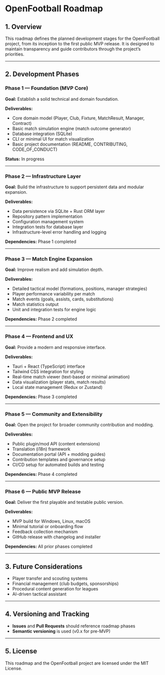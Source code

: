# OpenFootball Roadmap

## 1. Overview

This roadmap defines the planned development stages for the OpenFootball project, from its inception to the first public MVP release. It is designed to maintain transparency and guide contributors through the project’s priorities.

---

## 2. Development Phases

### Phase 1 — Foundation (MVP Core)

**Goal:** Establish a solid technical and domain foundation.

**Deliverables:**

* Core domain model (Player, Club, Fixture, MatchResult, Manager, Contract)
* Basic match simulation engine (match outcome generator)
* Database integration (SQLite)
* CLI or minimal UI for match visualization
* Basic project documentation (README, CONTRIBUTING, CODE_OF_CONDUCT)

**Status:** In progress

---

### Phase 2 — Infrastructure Layer

**Goal:** Build the infrastructure to support persistent data and modular expansion.

**Deliverables:**

* Data persistence via SQLite + Rust ORM layer
* Repository pattern implementation
* Configuration management system
* Integration tests for database layer
* Infrastructure-level error handling and logging

**Dependencies:** Phase 1 completed

---

### Phase 3 — Match Engine Expansion

**Goal:** Improve realism and add simulation depth.

**Deliverables:**

* Detailed tactical model (formations, positions, manager strategies)
* Player performance variability per match
* Match events (goals, assists, cards, substitutions)
* Match statistics output
* Unit and integration tests for engine logic

**Dependencies:** Phase 2 completed

---

### Phase 4 — Frontend and UX

**Goal:** Provide a modern and responsive interface.

**Deliverables:**

* Tauri + React (TypeScript) interface
* Tailwind CSS integration for styling
* Real-time match viewer (text-based or minimal animation)
* Data visualization (player stats, match results)
* Local state management (Redux or Zustand)

**Dependencies:** Phase 3 completed

---

### Phase 5 — Community and Extensibility

**Goal:** Open the project for broader community contribution and modding.

**Deliverables:**

* Public plugin/mod API (content extensions)
* Translation (i18n) framework
* Documentation portal (API + modding guides)
* Contribution templates and governance setup
* CI/CD setup for automated builds and testing

**Dependencies:** Phase 4 completed

---

### Phase 6 — Public MVP Release

**Goal:** Deliver the first playable and testable public version.

**Deliverables:**

* MVP build for Windows, Linux, macOS
* Minimal tutorial or onboarding flow
* Feedback collection mechanism
* GitHub release with changelog and installer

**Dependencies:** All prior phases completed

---

## 3. Future Considerations

* Player transfer and scouting systems
* Financial management (club budgets, sponsorships)
* Procedural content generation for leagues
* AI-driven tactical assistant

---

## 4. Versioning and Tracking

* **Issues** and **Pull Requests** should reference roadmap phases
* **Semantic versioning** is used (v0.x for pre-MVP)

---

## 5. License

This roadmap and the OpenFootball project are licensed under the MIT License.
